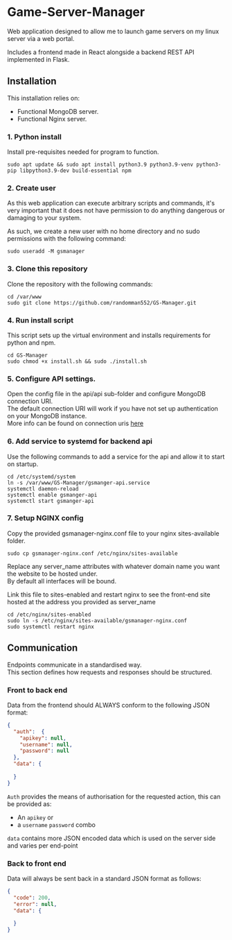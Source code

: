 # Game-Server-Manager
Web application designed to allow me to launch game servers on my linux server via a web portal.

Includes a frontend made in React alongside a backend REST API implemented in Flask.

## Installation
This installation relies on:
- Functional MongoDB server.
- Functional Nginx server.

### 1. Python install
Install pre-requisites needed for program to function.
```shell
sudo apt update && sudo apt install python3.9 python3.9-venv python3-pip libpython3.9-dev build-essential npm
```

### 2. Create user
As this web application can execute arbitrary scripts and commands, 
it's very important that it does not have permission to do anything dangerous or damaging to your system.

As such, we create a new user with no home directory and no sudo permissions with the following command:
```shell
sudo useradd -M gsmanager
```

### 3. Clone this repository
Clone the repository with the following commands:
```shell
cd /var/www
sudo git clone https://github.com/randomman552/GS-Manager.git
```

### 4. Run install script
This script sets up the virtual environment and installs requirements for python and npm.
```shell
cd GS-Manager
sudo chmod +x install.sh && sudo ./install.sh
```

### 5. Configure API settings.
Open the config file in the api/api sub-folder and configure MongoDB connection URI.\
The default connection URI will work if you have not set up authentication on your MongoDB instance.\
More info can be found on connection uris [here](https://docs.mongodb.com/manual/reference/connection-string/)


### 6. Add service to systemd for backend api
Use the following commands to add a service for the api and allow it to start on startup.
```shell
cd /etc/systemd/system
ln -s /var/www/GS-Manager/gsmanger-api.service
systemctl daemon-reload
systemctl enable gsmanger-api
systemctl start gsmanger-api
```

### 7. Setup NGINX config
Copy the provided gsmanager-nginx.conf file to your nginx sites-available folder.
```shell
sudo cp gsmanager-nginx.conf /etc/nginx/sites-available
```
Replace any server_name attributes with whatever domain name you want the website to be hosted under.\
By default all interfaces will be bound.

Link this file to sites-enabled and restart nginx to see the front-end site hosted at the address you provided as server_name
```shell
cd /etc/nginx/sites-enabled
sudo ln -s /etc/nginx/sites-available/gsmanager-nginx.conf
sudo systemctl restart nginx
```


## Communication
Endpoints communicate in a standardised way.\
This section defines how requests and responses should be structured.

### Front to back end
Data from the frontend should ALWAYS conform to the following JSON format:
```json
{
  "auth":  {
    "apikey": null,
    "username": null,
    "password": null
  },
  "data": {
    
  }
}
```
`Auth` provides the means of authorisation for the requested action, this can be provided as:
- An `apikey` or
- a `username` `password` combo

`data` contains more JSON encoded data which is used on the server side and varies per end-point

### Back to front end
Data will always be sent back in a standard JSON format as follows:
```json
{
  "code": 200,
  "error": null,
  "data": {
    
  }
}
```
